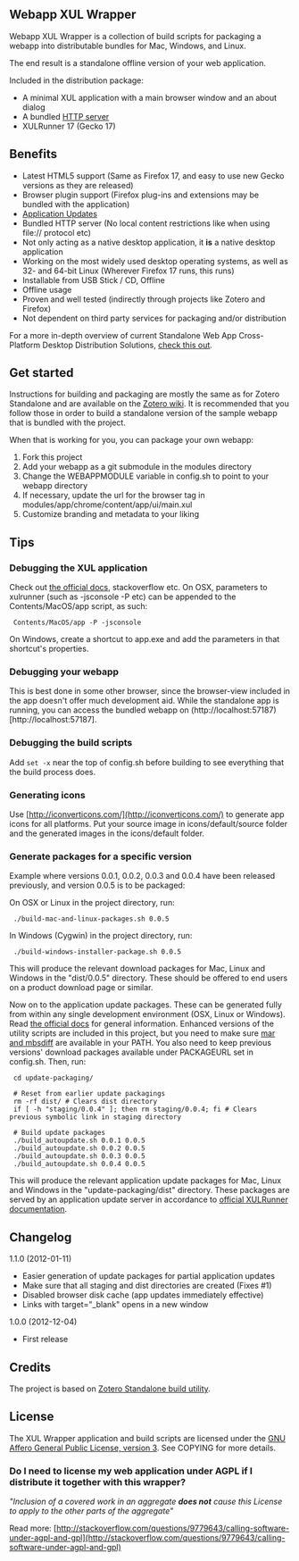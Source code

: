 Webapp XUL Wrapper
-----------------------------
Webapp XUL Wrapper is a collection of build scripts for packaging a webapp into distributable bundles for Mac, Windows, and Linux.

The end result is a standalone offline version of your web application.

Included in the distribution package:

* A minimal XUL application with a main browser window and an about dialog
* A bundled [HTTP server](https://developer.mozilla.org/en-US/docs/Httpd.js/HTTP_server_for_unit_tests)
* XULRunner 17 (Gecko 17)

Benefits
-----------------------------

* Latest HTML5 support (Same as Firefox 17, and easy to use new Gecko versions as they are released)
* Browser plugin support (Firefox plug-ins and extensions may be bundled with the application)
* [Application Updates](https://developer.mozilla.org/en-US/docs/XULRunner/Application_Update)
* Bundled HTTP server (No local content restrictions like when using file:// protocol etc)
* Not only acting as a native desktop application, it **is** a native desktop application
* Working on the most widely used desktop operating systems, as well as 32- and 64-bit Linux (Wherever Firefox 17 runs, this runs)
* Installable from USB Stick / CD, Offline
* Offline usage
* Proven and well tested (indirectly through projects like Zotero and Firefox)
* Not dependent on third party services for packaging and/or distribution

For a more in-depth overview of current Standalone Web App Cross-Platform Desktop Distribution Solutions, [check this out](http://blog.neamlabs.com/post/36584972328/2012-11-26-web-app-cross-platform-desktop-distribution).

Get started
-----------------------------
Instructions for building and packaging are mostly the same as for Zotero Standalone and are available on the [Zotero wiki](http://www.zotero.org/support/dev/client_coding/building_the_standalone_client).
It is recommended that you follow those in order to build a standalone version of the sample webapp that is bundled with the project.

When that is working for you, you can package your own webapp:

1. Fork this project
2. Add your webapp as a git submodule in the modules directory
3. Change the WEBAPPMODULE variable in config.sh to point to your webapp directory
4. If necessary, update the url for the browser tag in modules/app/chrome/content/app/ui/main.xul
5. Customize branding and metadata to your liking

Tips
-----------------------------
### Debugging the XUL application
Check out [the official docs](https://developer.mozilla.org/en/docs/Debugging_a_XULRunner_Application), stackoverflow etc. On OSX, parameters to xulrunner (such as -jsconsole -P etc) can be appended to the Contents/MacOS/app script, as such:

     Contents/MacOS/app -P -jsconsole

On Windows, create a shortcut to app.exe and add the parameters in that shortcut's properties.

### Debugging your webapp
This is best done in some other browser, since the browser-view included in the app doesn't offer much development aid. While the standalone app is running, you can access the bundled webapp on (http://localhost:57187)[http://localhost:57187].

### Debugging the build scripts
Add `set -x` near the top of config.sh before building to see everything that the build process does.

### Generating icons
Use [http://iconverticons.com/](http://iconverticons.com/) to generate app icons for all platforms. Put your source image in icons/default/source folder and the generated images in the icons/default folder.

### Generate packages for a specific version
Example where versions 0.0.1, 0.0.2, 0.0.3 and 0.0.4 have been released previously, and version 0.0.5 is to be packaged:

On OSX or Linux in the project directory, run:

     ./build-mac-and-linux-packages.sh 0.0.5

In Windows (Cygwin) in the project directory, run:

     ./build-windows-installer-package.sh 0.0.5

This will produce the relevant download packages for Mac, Linux and Windows in the "dist/0.0.5" directory. These should be offered to end users on a product download page or similar.

Now on to the application update packages. These can be generated fully from within any single development environment (OSX, Linux or Windows). Read [the official docs](https://developer.mozilla.org/en-US/docs/XULRunner/Application_Update) for general information. Enhanced versions of the utility scripts are included in this project, but you need to make sure [mar and mbsdiff](https://wiki.mozilla.org/UpdateGeneration#What_the_Makefiles_do.2C_or_How_to_make_your_own_updates) are available in your PATH. You also need to keep previous versions' download packages available under PACKAGEURL set in config.sh. Then, run:

     cd update-packaging/

     # Reset from earlier update packagings
     rm -rf dist/ # Clears dist directory
     if [ -h "staging/0.0.4" ]; then rm staging/0.0.4; fi # Clears previous symbolic link in staging directory

     # Build update packages
     ./build_autoupdate.sh 0.0.1 0.0.5
     ./build_autoupdate.sh 0.0.2 0.0.5
     ./build_autoupdate.sh 0.0.3 0.0.5
     ./build_autoupdate.sh 0.0.4 0.0.5

This will produce the relevant application update packages for Mac, Linux and Windows in the "update-packaging/dist" directory. These packages are served by an application update server in accordance to [official XULRunner documentation](https://developer.mozilla.org/en-US/docs/Mozilla/Setting_up_an_update_server).

Changelog
-----------------------------

1.1.0 (2012-01-11)

 - Easier generation of update packages for partial application updates
 - Make sure that all staging and dist directories are created (Fixes #1)
 - Disabled browser disk cache (app updates immediately effective)
 - Links with target="_blank" opens in a new window

1.0.0 (2012-12-04)

 - First release

Credits
-----------------------------
The project is based on [Zotero Standalone build utility](https://github.com/zotero/zotero-standalone-build).

License
-----------------------------
The XUL Wrapper application and build scripts are licensed under the [GNU Affero General Public License, version 3](http://www.gnu.org/licenses/agpl-3.0.html). See COPYING for more details.

### Do I need to license my web application under AGPL if I distribute it together with this wrapper?

*"Inclusion of a covered work in an aggregate **does not** cause this License to apply to the other parts of the aggregate"*

Read more: [http://stackoverflow.com/questions/9779643/calling-software-under-agpl-and-gpl](http://stackoverflow.com/questions/9779643/calling-software-under-agpl-and-gpl)
